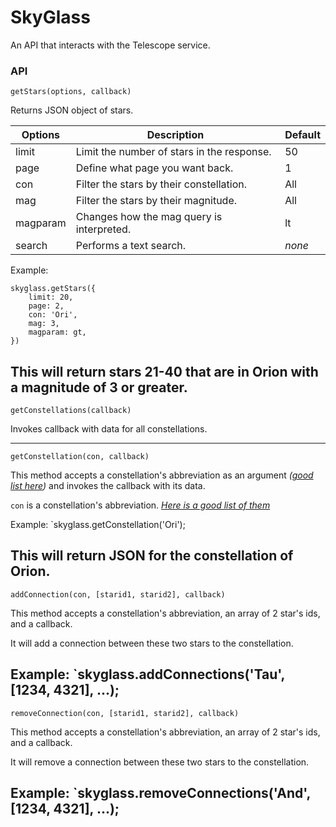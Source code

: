 # SkyGlass
An API that interacts with the Telescope service.

### API

`getStars(options, callback)`

Returns JSON object of stars.

Options|Description|Default
--------|-------------|--------
limit|Limit the number of stars in the response.| 50
page|Define what page you want back.|1
con|Filter the stars by their constellation.|All
mag|Filter the stars by their magnitude.|All
magparam|Changes how the mag query is interpreted.|lt
search|Performs a text search.| *none*

Example: 

	skyglass.getStars({
		limit: 20,
		page: 2,
		con: 'Ori',
		mag: 3,
		magparam: gt,
	})

This will return stars 21-40 that are in Orion with a magnitude of 3 or greater.
-------------

`getConstellations(callback)`

Invokes callback with data for all constellations.

-------------

`getConstellation(con, callback)`

This method accepts a constellation's abbreviation as an argument *([good list here](https://en.wikipedia.org/wiki/88_modern_constellations))*  and invokes the callback with its data.

`con` is a constellation's abbreviation. *[Here is a good list of them](https://en.wikipedia.org/wiki/88_modern_constellations)*

Example: `skyglass.getConstellation('Ori');

This will return JSON for the constellation of Orion.
-------------

`addConnection(con, [starid1, starid2], callback)`

This method accepts a constellation's abbreviation, an array of 2 star's ids, and a callback.

It will add a connection between these two stars to the constellation.

Example: `skyglass.addConnections('Tau', [1234, 4321], ...);
-------------

`removeConnection(con, [starid1, starid2], callback)`

This method accepts a constellation's abbreviation, an array of 2 star's ids, and a callback.

It will remove a connection between these two stars to the constellation.

Example: `skyglass.removeConnections('And', [1234, 4321], ...);
-------------


